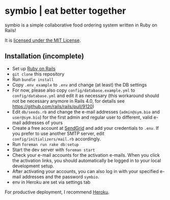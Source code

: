 symbio | eat better together
============================

symbio is a simple collaborative food ordering system written in Ruby on Rails!

It is [licensed under the MIT License](LICENSE).

Installation (incomplete)
-------------------------

* Set up [Ruby on Rails](http://rubyonrails.org/download)
* `git clone` this repository
* Run `bundle install`
* Copy `.env_example` to `.env` and change (at least) the DB settings
* For now, please also copy `config/database.example.yml` to `config/database.yml` and edit it as necessary (this workaround should not be necessary anymore in Rails 4.0, for details see https://github.com/rails/rails/pull/9120)
* Edit `db/seeds.rb` and change the e-mail addresses (`admin@sym.bio` and `user@sym.bio`) for the first admin and regular user to different, valid e-mail addresses of yours
* Create a free account at [SendGrid](http://sendgrid.com/) and add your credentials to `.env`. If you prefer to use another SMTP server, edit `config/initializers/mail.rb` accordingly.
* Run `foreman run rake db:setup`
* Start the dev server with `foreman start`
* Check your e-mail accounts for the activation e-mails. When you click the activation links, you should automatically be logged in to your local development setup.
* After activating your accounts, you can also log in with your specified e-mail addresses and the password `symbio`.
* env in Heroku are set via settings tab

For productive deployment, I recommend [Heroku](http://www.heroku.com/).
